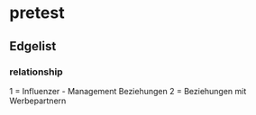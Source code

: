 # pretest

## Edgelist
### relationship
1 = Influenzer - Management Beziehungen
2 = Beziehungen mit Werbepartnern
